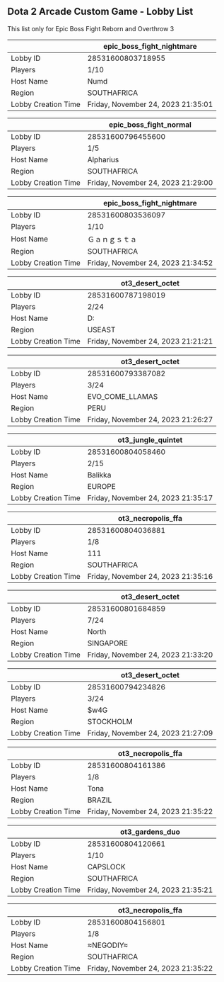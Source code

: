 ## Dota 2 Arcade Custom Game - Lobby List

This list only for Epic Boss Fight Reborn and Overthrow 3

|  | epic_boss_fight_nightmare |
| ------ | ------ |
| Lobby ID | 28531600803718955 |
| Players | 1/10 |
| Host Name | Numd |
| Region | SOUTHAFRICA |
| Lobby Creation Time | Friday, November 24, 2023 21:35:01 |


|  | epic_boss_fight_normal |
| ------ | ------ |
| Lobby ID | 28531600796455600 |
| Players | 1/5 |
| Host Name | Alpharius |
| Region | SOUTHAFRICA |
| Lobby Creation Time | Friday, November 24, 2023 21:29:00 |


|  | epic_boss_fight_nightmare |
| ------ | ------ |
| Lobby ID | 28531600803536097 |
| Players | 1/10 |
| Host Name | Ｇａｎｇｓｔａ |
| Region | SOUTHAFRICA |
| Lobby Creation Time | Friday, November 24, 2023 21:34:52 |


|  | ot3_desert_octet |
| ------ | ------ |
| Lobby ID | 28531600787198019 |
| Players | 2/24 |
| Host Name | D: |
| Region | USEAST |
| Lobby Creation Time | Friday, November 24, 2023 21:21:21 |


|  | ot3_desert_octet |
| ------ | ------ |
| Lobby ID | 28531600793387082 |
| Players | 3/24 |
| Host Name | EVO_COME_LLAMAS |
| Region | PERU |
| Lobby Creation Time | Friday, November 24, 2023 21:26:27 |


|  | ot3_jungle_quintet |
| ------ | ------ |
| Lobby ID | 28531600804058460 |
| Players | 2/15 |
| Host Name | Balikka |
| Region | EUROPE |
| Lobby Creation Time | Friday, November 24, 2023 21:35:17 |


|  | ot3_necropolis_ffa |
| ------ | ------ |
| Lobby ID | 28531600804036881 |
| Players | 1/8 |
| Host Name | 111 |
| Region | SOUTHAFRICA |
| Lobby Creation Time | Friday, November 24, 2023 21:35:16 |


|  | ot3_desert_octet |
| ------ | ------ |
| Lobby ID | 28531600801684859 |
| Players | 7/24 |
| Host Name | North |
| Region | SINGAPORE |
| Lobby Creation Time | Friday, November 24, 2023 21:33:20 |


|  | ot3_desert_octet |
| ------ | ------ |
| Lobby ID | 28531600794234826 |
| Players | 3/24 |
| Host Name | $w4G |
| Region | STOCKHOLM |
| Lobby Creation Time | Friday, November 24, 2023 21:27:09 |


|  | ot3_necropolis_ffa |
| ------ | ------ |
| Lobby ID | 28531600804161386 |
| Players | 1/8 |
| Host Name | Tona |
| Region | BRAZIL |
| Lobby Creation Time | Friday, November 24, 2023 21:35:22 |


|  | ot3_gardens_duo |
| ------ | ------ |
| Lobby ID | 28531600804120661 |
| Players | 1/10 |
| Host Name | CAPSLOCK |
| Region | SOUTHAFRICA |
| Lobby Creation Time | Friday, November 24, 2023 21:35:21 |


|  | ot3_necropolis_ffa |
| ------ | ------ |
| Lobby ID | 28531600804156801 |
| Players | 1/8 |
| Host Name | ≈NEGODIY≈ |
| Region | SOUTHAFRICA |
| Lobby Creation Time | Friday, November 24, 2023 21:35:22 |


